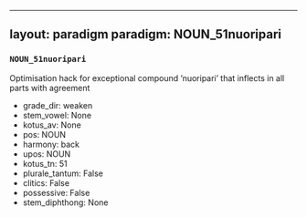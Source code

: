 
---
layout: paradigm
paradigm: NOUN_51nuoripari
---
### ` NOUN_51nuoripari `

Optimisation hack for exceptional compound ’nuoripari’ that inflects in all parts with agreement
* grade_dir: weaken
* stem_vowel: None
* kotus_av: None
* pos: NOUN
* harmony: back
* upos: NOUN
* kotus_tn: 51
* plurale_tantum: False
* clitics: False
* possessive: False
* stem_diphthong: None
